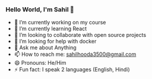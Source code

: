 ### Hello World, I'm Sahil 👋

- 🔭 I’m currently working on my course
- 🌱 I’m currently learning React
- 👯 I’m looking to collaborate with open source projects
- 🤔 I’m looking for help with docker
- 💬 Ask me about Anything
- 📫 How to reach me: sahilhooda3500@gmail.com
- 😄 Pronouns: He/Him
- ⚡ Fun fact: I speak 2 languages (English, Hindi)
